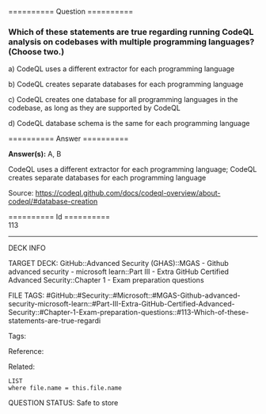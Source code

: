 ========== Question ==========  

### Which of these statements are true regarding running CodeQL analysis on codebases with multiple programming languages? (Choose two.)

a) CodeQL uses a different extractor for each programming language

b) CodeQL creates separate databases for each programming language

c) CodeQL creates one database for all programming languages in the codebase, as long as they are supported by CodeQL

d) CodeQL database schema is the same for each programming language  

========== Answer ==========  

**Answer(s):** A, B

CodeQL uses a different extractor for each programming language; CodeQL creates separate databases for each programming language

Source: https://codeql.github.com/docs/codeql-overview/about-codeql/#database-creation

========== Id ==========  
113

---

DECK INFO

TARGET DECK: GitHub::Advanced Security (GHAS)::MGAS - Github advanced security - microsoft learn::Part III - Extra GitHub Certified Advanced Security::Chapter 1 - Exam preparation questions

FILE TAGS: #GitHub::#Security::#Microsoft::#MGAS-Github-advanced-security-microsoft-learn::#Part-III-Extra-GitHub-Certified-Advanced-Security::#Chapter-1-Exam-preparation-questions::#113-Which-of-these-statements-are-true-regardi

Tags:

Reference:

Related:

```dataview
LIST
where file.name = this.file.name
```

QUESTION STATUS: Safe to store
